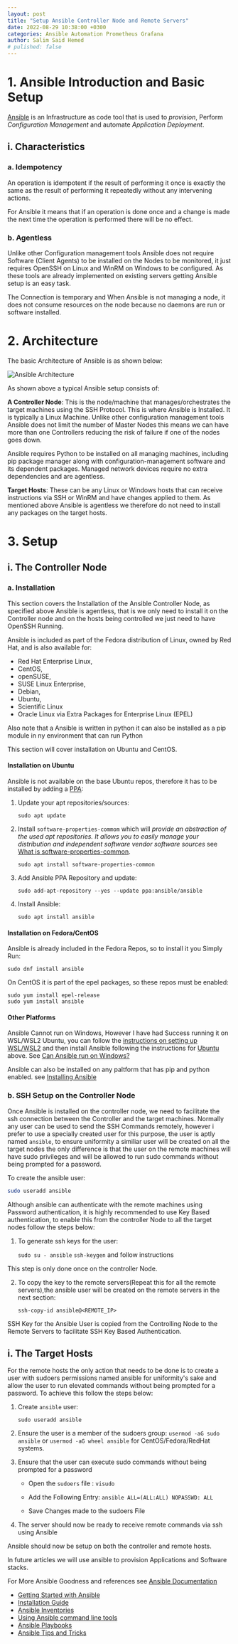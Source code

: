 ```yaml
---
layout: post
title: "Setup Ansible Controller Node and Remote Servers"
date: 2022-08-29 10:38:00 +0300
categories: Ansible Automation Prometheus Grafana
author: Salim Said Hemed
# pulished: false
---
```


# 1. Ansible Introduction and Basic Setup

[Ansible](<https://en.wikipedia.org/wiki/Ansible_(software)>) is an Infrastructure as code tool that is used to _provision_, Perform _Configuration Management_ and automate _Application Deployment_.

## i. Characteristics

### a. Idempotency

An operation is idempotent if the result of performing it once is exactly the same as the result of performing it repeatedly without any intervening actions.

For Ansible it means that if an operation is done once and a change is made the next time the operation is performed there will be no effect.

### b. Agentless

Unlike other Configuration management tools Ansible does not require Software (Client Agents) to be installed on the Nodes to be monitored, it just requires OpenSSH on Linux and WinRM on Windows to be configured. As these tools are already implemented on existing servers getting Ansible setup is an easy task.

The Connection is temporary and When Ansible is not managing a node, it does not consume resources on the node because no daemons are run or software installed.

# 2. Architecture

The basic Architecture of Ansible is as shown below:

![Ansible Architecture]({{site.url}}/assets/img/ansible-intro/architecture.png)

As shown above a typical Ansible setup consists of:

**A Controller Node**: This is the node/machine that manages/orchestrates the target machines using the SSH Protocol. This is where Ansible is Installed. It is typically a Linux Machine. Unlike other configuration management tools Ansible does not limit the number of Master Nodes this means we can have more than one Controllers reducing the risk of failure if one of the nodes goes down.

Ansible requires Python to be installed on all managing machines, including pip package manager along with configuration-management software and its dependent packages. Managed network devices require no extra dependencies and are agentless.

**Target Hosts**: These can be any Linux or Windows hosts that can receive instructions via SSH or WinRM and have changes applied to them. As mentioned above Ansible is agentless we therefore do not need to install any packages on the target hosts.

# 3. Setup

## i. The Controller Node

### a. Installation

This section covers the Installation of the Ansible Controller Node, as specified above Ansible is agentless, that is we only need to install it on the Controller node and on the hosts being controlled we just need to have OpenSSH Running.

Ansible is included as part of the Fedora distribution of Linux, owned by Red Hat, and is also available for:

- Red Hat Enterprise Linux,
- CentOS,
- openSUSE,
- SUSE Linux Enterprise,
- Debian,
- Ubuntu,
- Scientific Linux
- Oracle Linux via Extra Packages for Enterprise Linux (EPEL)

Also note that a Ansible is written in python it can also be installed as a pip module in ny environment that can run Python

This section will cover installation on Ubuntu and CentOS.

#### **Installation on Ubuntu**

Ansible is not available on the base Ubuntu repos, therefore it has to be installed by adding a [PPA](https://launchpad.net/~ansible/+archive/ubuntu/ansible):

1. Update your apt repositories/sources:

   `sudo apt update`

2. Install `software-properties-commom` which will _provide an abstraction of the used apt repositories. It allows you to easily manage your distribution and independent software vendor software sources_ see [What is software-properties-common](https://askubuntu.com/questions/1000118/what-is-software-properties-common).

   `sudo apt install software-properties-common`

3. Add Ansible PPA Repository and update:

   `sudo add-apt-repository --yes --update ppa:ansible/ansible`

4. Install Ansible:

   `sudo apt install ansible`

#### **Installation on Fedora/CentOS**

Ansible is already included in the Fedora Repos, so to install it you Simply Run:

`sudo dnf install ansible`

On CentOS it is part of the epel packages, so these repos must be enabled:

```
sudo yum install epel-release
sudo yum install ansible
```

#### **Other Platforms**

Ansible Cannot run on Windows, However I have had Success running it on WSL/WSL2 Ubuntu, you can follow the [instructions on setting up WSL/WSL2](https://docs.microsoft.com/en-us/windows/wsl/install) and then install Ansible following the instructions for [Ubuntu](#installation-on-ubuntu) above. See [Can Ansible run on Windows?](https://docs.ansible.com/ansible/latest/user_guide/windows_faq.html#windows-faq-ansible)

Ansible can also be installed on any paltform that has pip and python enabled. see [Installing Ansible](https://docs.ansible.com/ansible/latest/installation_guide/intro_installation.html)

### b. SSH Setup on the Controller Node

Once Ansible is installed on the controller node, we need to facilitate the ssh connection between the Controller and the target machines. Normally any user can be used to send the SSH Commands remotely, however i prefer to use a specially created user for this purpose, the user is aptly named `ansible`, to ensure uniformity a similiar user will be created on all the target nodes the only difference is that the user on the remote machines will have sudo privileges and will be allowed to run sudo commands without being prompted for a password.

To create the ansible user:

```bash
sudo useradd ansible
```

Although ansible can authenticate with the remote machines using Password authentication, it is highly recommended to use Key Based authentication, to enable this from the controller Node to all the target nodes follow the steps below:

1. To generate ssh keys for the user:

   `sudo su - ansible`
   `ssh-keygen` and follow instructions

This step is only done once on the controller Node.

2. To copy the key to the remote servers(Repeat this for all the remote servers),the ansible user will be created on the remote servers in the next section:

   `ssh-copy-id ansible@<REMOTE_IP>`

SSH Key for the Ansible User is copied from the Controlling Node to the Remote Servers to facilitate SSH Key Based Authentication.

## i. The Target Hosts

For the remote hosts the only action that needs to be done is to create a user with sudoers permissions named ansible for uniformity's sake and allow the user to run elevated commands without being prompted for a password. To achieve this follow the steps below:

1. Create `ansible` user:

   `sudo useradd ansible`

2. Ensure the user is a member of the sudoers group:
   `usermod -aG sudo ansible` or `usermod -aG wheel ansible` for CentOS/Fedora/RedHat systems.

3. Ensure that the user can execute sudo commands without being prompted for a password

   - Open the `sudoers` file : `visudo`

   - Add the Following Entry: `ansible ALL=(ALL:ALL) NOPASSWD: ALL`

   - Save Changes made to the sudoers File

4. The server should now be ready to receive remote commands via ssh using Ansible

Ansible should now be setup on both the controller and remote hosts.

In future articles we will use ansible to provision Applications and Software stacks.

For More Ansible Goodness and references see [Ansible Documentation](https://docs.ansible.com/)

- [Getting Started with Ansible](https://docs.ansible.com/ansible-core/devel/getting_started/index.html)
- [Installation Guide](https://docs.ansible.com/ansible-core/devel/installation_guide/index.html)
- [Ansible Inventories](https://docs.ansible.com/ansible-core/devel/inventory_guide/index.html)
- [Using Ansible command line tools](https://docs.ansible.com/ansible-core/devel/command_guide/index.html#using-ansible-command-line-tools)
- [Ansible Playbooks](https://docs.ansible.com/ansible-core/devel/playbook_guide/index.html)
- [Ansible Tips and Tricks](https://docs.ansible.com/ansible-core/devel/tips_tricks/index.html)
